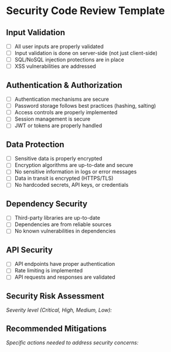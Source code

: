 # Security Code Review Template

## Input Validation
- [ ] All user inputs are properly validated
- [ ] Input validation is done on server-side (not just client-side)
- [ ] SQL/NoSQL injection protections are in place
- [ ] XSS vulnerabilities are addressed

## Authentication & Authorization
- [ ] Authentication mechanisms are secure
- [ ] Password storage follows best practices (hashing, salting)
- [ ] Access controls are properly implemented
- [ ] Session management is secure
- [ ] JWT or tokens are properly handled

## Data Protection
- [ ] Sensitive data is properly encrypted
- [ ] Encryption algorithms are up-to-date and secure
- [ ] No sensitive information in logs or error messages
- [ ] Data in transit is encrypted (HTTPS/TLS)
- [ ] No hardcoded secrets, API keys, or credentials

## Dependency Security
- [ ] Third-party libraries are up-to-date
- [ ] Dependencies are from reliable sources
- [ ] No known vulnerabilities in dependencies

## API Security
- [ ] API endpoints have proper authentication
- [ ] Rate limiting is implemented
- [ ] API requests and responses are validated

## Security Risk Assessment
*Severity level (Critical, High, Medium, Low):*

## Recommended Mitigations
*Specific actions needed to address security concerns:*